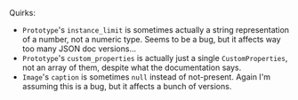 Quirks:
- `Prototype`'s `instance_limit` is sometimes actually a string representation of a
  number, not a numeric type. Seems to be a bug, but it affects way too many
  JSON doc versions...
- `Prototype`'s `custom_properties` is actually just a single `CustomProperties`,
  not an array of them, despite what the documentation says.
- `Image`'s `caption` is sometimes `null` instead of not-present. Again I'm
  assuming this is a bug, but it affects a bunch of versions.
